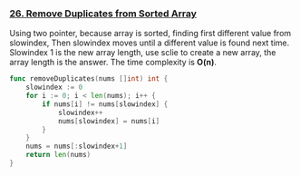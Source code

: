 ### [26. Remove Duplicates from Sorted Array]

Using two pointer, because array is sorted, finding first different value from slowindex,
Then slowindex moves until a different value is found next time.
Slowindex 1 is the new array length, use sclie to create a new array, the array length is the answer.
The time complexity is **O(n)**.

```go
func removeDuplicates(nums []int) int {
	slowindex := 0
	for i := 0; i < len(nums); i++ {
		if nums[i] != nums[slowindex] {
			slowindex++
			nums[slowindex] = nums[i]
		}
	}
	nums = nums[:slowindex+1]
	return len(nums)
}
```

[26. Remove Duplicates from Sorted Array]: https://leetcode.com/problems/remove-duplicates-from-sorted-array/
